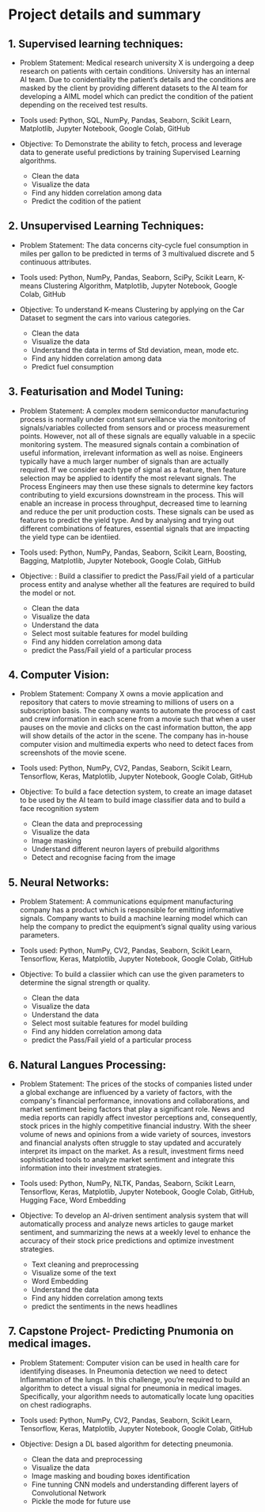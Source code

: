 # Project details and summary

## 1. Supervised learning techniques:

- Problem Statement: Medical research university X is undergoing a deep research on patients with certain conditions. University has an internal AI team.
Due to conidentiality the patient’s details and the conditions are masked by the client by providing different datasets to the AI team for
developing a AIML model which can predict the condition of the patient depending on the received test results.

- Tools used: Python, SQL, NumPy, Pandas, Seaborn, Scikit Learn, Matplotlib, Jupyter Notebook, Google Colab, GitHub

- Objective: To Demonstrate the ability to fetch, process and leverage data to generate useful predictions by training Supervised Learning algorithms.
  - Clean the data 
  - Visualize the data
  - Find any hidden correlation among data
  - Predict the codition of the patient
 
  

## 2. Unsupervised Learning Techniques:

- Problem Statement: The data concerns city-cycle fuel consumption in miles per gallon to be predicted in terms of 3 multivalued discrete and 5
continuous attributes.

- Tools used: Python, NumPy, Pandas, Seaborn, SciPy, Scikit Learn, K-means Clustering Algorithm, Matplotlib, Jupyter Notebook, Google Colab, GitHub

- Objective: To understand K-means Clustering by applying on the Car Dataset to segment the cars into various categories.
  - Clean the data
  - Visualize the data
  - Understand the data in terms of Std deviation, mean, mode etc.
  - Find any hidden correlation among data
  - Predict fuel consumption
  
  
## 3. Featurisation and Model Tuning:

- Problem Statement: A complex modern semiconductor manufacturing process is normally under constant surveillance via the monitoring of
signals/variables collected from sensors and or process measurement points. However, not all of these signals are equally valuable in a
speciic monitoring system. The measured signals contain a combination of useful information, irrelevant information as well as noise.
Engineers typically have a much larger number of signals than are actually required. If we consider each type of signal as a feature, then
feature selection may be applied to identify the most relevant signals. The Process Engineers may then use these signals to determine key
factors contributing to yield excursions downstream in the process. This will enable an increase in process throughput, decreased time to
learning and reduce the per unit production costs. These signals can be used as features to predict the yield type. And by analysing and
trying out different combinations of features, essential signals that are impacting the yield type can be identiied.

- Tools used: Python, NumPy, Pandas, Seaborn, Scikit Learn, Boosting, Bagging, Matplotlib, Jupyter Notebook, Google Colab, GitHub

- Objective: : Build a classifier to predict the Pass/Fail yield of a particular process entity and analyse whether all the features are required to build the model or not.
  - Clean the data
  - Visualize the data
  - Understand the data 
  - Select most suitable features for model building
  - Find any hidden correlation among data
  - predict the Pass/Fail yield of a particular process
  


## 4. Computer Vision:

- Problem Statement: Company X owns a movie application and repository that caters to movie streaming to millions of users on a subscription basis. 
The company wants to automate the process of cast and crew information in each scene from a movie such that when a user pauses on the movie and 
clicks on the cast information button, the app will show details of the actor in the scene. The company has in-house computer vision and multimedia 
experts who need to detect faces from screenshots of the movie scene.

- Tools used: Python, NumPy, CV2, Pandas, Seaborn, Scikit Learn, Tensorflow, Keras, Matplotlib, Jupyter Notebook, Google Colab, GitHub

- Objective: To build a face detection system, to create an image dataset to be used by the AI team to build image classifier data and to build a face recognition system
  - Clean the data and preprocessing
  - Visualize the data
  - Image masking
  - Understand different neuron layers of prebuild algorithms
  - Detect and recognise facing from the image
  
  
  
  
## 5. Neural Networks:

- Problem Statement:  A communications equipment manufacturing company has a product which is responsible for emitting informative signals.
Company wants to build a machine learning model which can help the company to predict the equipment’s signal quality using various
parameters. 

- Tools used: Python, NumPy, CV2, Pandas, Seaborn, Scikit Learn, Tensorflow, Keras, Matplotlib, Jupyter Notebook, Google Colab, GitHub

- Objective: To build a classiier which can use the given parameters to determine the signal strength or quality.
  - Clean the data
  - Visualize the data
  - Understand the data 
  - Select most suitable features for model building
  - Find any hidden correlation among data
  - predict the Pass/Fail yield of a particular process
  
  
## 6. Natural Langues Processing:

- Problem Statement:  The prices of the stocks of companies listed under a global exchange are influenced by a variety of factors, with the company's 
financial performance, innovations and collaborations, and market sentiment being factors that play a significant role. News and media reports can 
rapidly affect investor perceptions and, consequently, stock prices in the highly competitive financial industry. With the sheer volume of news and 
opinions from a wide variety of sources, investors and financial analysts often struggle to stay updated and accurately interpret its impact on the market. 
As a result, investment firms need sophisticated tools to analyze market sentiment and integrate this information into their investment strategies. 

- Tools used: Python, NumPy, NLTK, Pandas, Seaborn, Scikit Learn, Tensorflow, Keras, Matplotlib, Jupyter Notebook, Google Colab, GitHub, Hugging Face, Word Embedding

- Objective: To develop an AI-driven sentiment analysis system that will automatically process and analyze news articles to gauge market sentiment, 
and summarizing the news at a weekly level to enhance the accuracy of their stock price predictions and optimize investment strategies.
  - Text cleaning and preprocessing
  - Visualize some of the text
  - Word Embedding
  - Understand the data 
  - Find any hidden correlation among texts
  - predict the sentiments in the news headlines
  
  
## 7. Capstone Project- Predicting Pnumonia on medical images.
- Problem Statement:  Computer vision can be used in health care for identifying diseases. In Pneumonia detection we need to detect Inflammation
of the lungs. In this challenge, you’re required to build an algorithm to detect a visual signal for pneumonia in medical
images. Specifically, your algorithm needs to automatically locate lung opacities on chest radiographs. 

- Tools used: Python, NumPy, CV2, Pandas, Seaborn, Scikit Learn, Tensorflow, Keras, Matplotlib, Jupyter Notebook, Google Colab, GitHub

- Objective: Design a DL based algorithm for detecting pneumonia.
  - Clean the data and preprocessing
  - Visualize the data
  - Image masking and bouding boxes identification
  - Fine tunning CNN models and understanding different layers of Convolutional Network
  - Pickle the mode for future use
